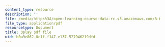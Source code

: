 ```yaml
---
content_type: resource
description: ''
file: /media/https%3A/open-learning-course-data-rc.s3.amazonaws.com/8-06-quantum-physics-iii-spring-2018/b0a9e8628c1ff147e137527946219dfd_UOoKUdjVP78.pdf
file_type: application/pdf
resourcetype: Document
title: 3play pdf file
uid: b0a9e862-8c1f-f147-e137-527946219dfd
---
```


